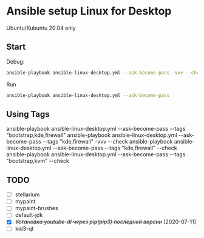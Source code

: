 # Ansible setup Linux for Desktop

Ubuntu/Kubuntu 20.04 only

## Start

Debug:

``` bash
ansible-playbook ansible-linux-desktop.yml --ask-become-pass -vvv --check
```

Run

``` bash
ansible-playbook ansible-linux-desktop.yml --ask-become-pass
```

## Using Tags


ansible-playbook ansible-linux-desktop.yml --ask-become-pass --tags "bootstrap,kde,firewall"
ansible-playbook ansible-linux-desktop.yml --ask-become-pass --tags "kde,firewall" -vvv --check
ansible-playbook ansible-linux-desktop.yml --ask-become-pass --tags "kde,firewall" --check
ansible-playbook ansible-linux-desktop.yml --ask-become-pass --tags "bootstrap,kvm" --check

## TODO

- [ ] stellarium
- [ ] mypaint
- [ ] mypaint-brushes
- [ ] default-jdk
- [X] ~~*Установка youtube-dl через pip(pip3) последней версии*~~ [2020-07-11]
- [ ] kid3-qt
